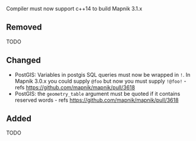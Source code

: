 Compiler must now support c++14 to build Mapnik 3.1.x

## Removed

TODO

## Changed

 - PostGIS: Variables in postgis SQL queries must now be wrapped in `!`. In Mapnik 3.0.x you could supply `@foo` but now you must supply `!@foo!` - refs https://github.com/mapnik/mapnik/pull/3618
 - PostGIS: the `geometry_table` argument must be quoted if it contains reserved words - refs https://github.com/mapnik/mapnik/pull/3618

## Added

TODO